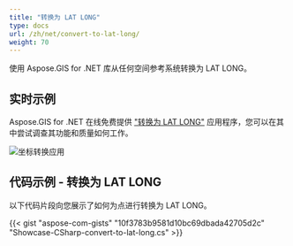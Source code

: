 ```yaml
---
title: "转换为 LAT LONG"
type: docs
url: /zh/net/convert-to-lat-long/
weight: 70
---
```


使用 Aspose.GIS for .NET 库从任何空间参考系统转换为 LAT LONG。

## **实时示例**

Aspose.GIS for .NET 在线免费提供 ["转换为 LAT LONG"](https://products.aspose.app/gis/transformation/convert-to-lat-long) 应用程序，您可以在其中尝试调查其功能和质量如何工作。

![坐标转换应用](transform-coordinates.png)

## **代码示例 - 转换为 LAT LONG**

以下代码片段向您展示了如何为点进行转换为 LAT LONG。

{{< gist "aspose-com-gists" "10f3783b9581d10bc69dbada42705d2c" "Showcase-CSharp-convert-to-lat-long.cs" >}}
